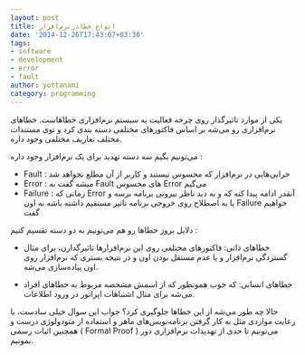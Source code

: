 ```yaml
---
layout: post
title: انواع خطادرنرم‌افزار
date: '2014-12-26T17:43:07+03:30'
tags:
- software
- development
- error
- fault
author: yottanami
category: programming
---
```


یکی از موارد تاثیرگذار روی چرخه فعالیت یه سیستم نرم‌افزاری خطاهاست. خطاهای نرم‌افزاری رو می‌شه بر اساس فاکتور‌های مختلفی دسته بندی کرد و توی مستندات مختلف تعاریف مختلفی وجود داره.

می‌تونیم بگیم سه دسته تهدید برای یک نرم‌افزار وجود داره :

* Fault : خرابی‌هایی در نرم‌افزار که محسوس نیستند و کاربر از آن مطلع نخواهد شد
* Error : میشه گفت به Fault های محسوس Error می‌گیم
* Failure : زمانی که Error آنقدر ادامه پیدا کنه که و به دید ناظر بیرونی برنامه برسه و یا به اصطلاح روی خروجی برنامه تاثیر مستقیم داشته باشه به اون Failure خواهیم گفت


دلایل بروز خطاها رو هم می‌تونیم به دو دسته تقسیم کنیم : 

* خطاهای ذاتی: فاکتورهای مختلفی روی این نرم‌افزارها تاثیرگدارن، برای مثال گستردگی نرم‌افزار و یا عدم مستقل بودن اون و در نتیجه بستری که نرم‌افزار روی اون پیاده‌سازی می‌شه.

* خطاهای انسانی: که خوب همونطور که از اسمش مشخصه مربوط به خطاهای افراد می‌شه برای مثال اشتباهات اپراتور در ورود اطلاعات.


حالا چه طور می‌شه از این خطاها جلوگیری کرد؟
جواب این سوال خیلی سادست، با رعایت مواردی مثل به کار گرفتن برنامه‌نویس‌های ماهر و استفاده از متودولوژی درست و همچنین اثیات رسمی ( Formal Proof ) می‌تونیم تا حدی از تهدیدات نرم‌افزاری دور بمونیم.